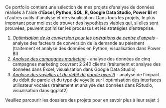 Ce portfolio contient une sélection de mes projets d'analyse de données réalisés à l'aide d'**Excel, Python, SQL, R, Google Data Studio, Power BI** et d'autres outils d'analyse et de visualisation. Dans tous les projets, le plus important pour moi est de trouver des hypothèses viables qui, si elles sont prouvées, peuvent optimiser les processus et les stratégies d’entreprise.

1. *[Optimisation de la conversion pour les opérations de centre d'appels](https://github.com/lyasmaria/data-analytics-portfolio/tree/main/fr/Conversion%20Optimization%20for%20Call-Center%20Operations)* - analyse des facteurs de conversion de la demande au paiement (traitement et analyse des données en Python, visualisation dans Power BI)
2. *[Analyse des campagnes marketing](https://github.com/lyasmaria/data-analytics-portfolio/tree/main/fr/Marketing%20Campaign%20Analysis_Clients%20And%20Key%20Metrics%20Dashboard)* - analyse des données de cinq campagnes marketing couvrant 2 240 clients (traitement et analyse des données dans Excel, visualisation dans Google Data Studio)
3. *[Analyse des voyelles et du débit de parole avec R](https://github.com/lyasmaria/data-analytics-portfolio/tree/main/fr/Vowel%20and%20Speech%20Rate%20Analysis%20with%20R)* - analyse de l'impact du débit de parole et du type de voyelle sur l'optimisation des interfaces utilisateur vocales (traitement et analyse des données dans RStudio, visualisation dans ggplot2)

Veuillez parcourir les dossiers des projets pour en savoir plus à leur sujet :)

